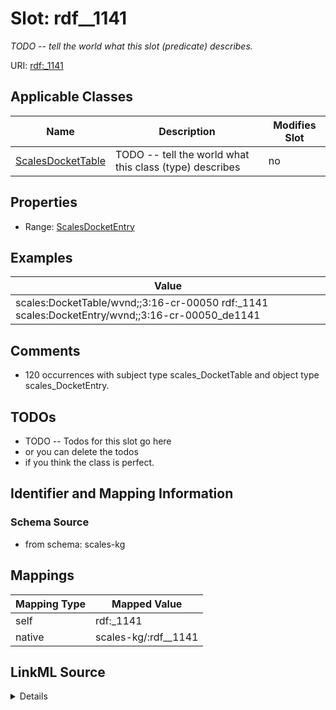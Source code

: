 

# Slot: rdf__1141


_TODO -- tell the world what this slot (predicate) describes._





URI: [rdf:_1141](http://www.w3.org/1999/02/22-rdf-syntax-ns#_1141)



<!-- no inheritance hierarchy -->





## Applicable Classes

| Name | Description | Modifies Slot |
| --- | --- | --- |
| [ScalesDocketTable](../classes/ScalesDocketTable.md) | TODO -- tell the world what this class (type) describes |  no  |







## Properties

* Range: [ScalesDocketEntry](../classes/ScalesDocketEntry.md)






## Examples

| Value |
| --- |
| scales:DocketTable/wvnd;;3:16-cr-00050 rdf:_1141 scales:DocketEntry/wvnd;;3:16-cr-00050_de1141 |

## Comments

* 120 occurrences with subject type scales_DocketTable and object type scales_DocketEntry.

## TODOs

* TODO -- Todos for this slot go here
* or you can delete the todos
* if you think the class is perfect.

## Identifier and Mapping Information







### Schema Source


* from schema: scales-kg




## Mappings

| Mapping Type | Mapped Value |
| ---  | ---  |
| self | rdf:_1141 |
| native | scales-kg/:rdf__1141 |




## LinkML Source

<details>
```yaml
name: rdf__1141
description: TODO -- tell the world what this slot (predicate) describes.
todos:
- TODO -- Todos for this slot go here
- or you can delete the todos
- if you think the class is perfect.
comments:
- 120 occurrences with subject type scales_DocketTable and object type scales_DocketEntry.
examples:
- value: scales:DocketTable/wvnd;;3:16-cr-00050 rdf:_1141 scales:DocketEntry/wvnd;;3:16-cr-00050_de1141
from_schema: scales-kg
rank: 1000
slot_uri: rdf:_1141
alias: rdf__1141
domain_of:
- scales_DocketTable
range: scales_DocketEntry

```
</details>